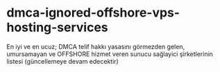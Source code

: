 # dmca-ignored-offshore-vps-hosting-services
En iyi ve en ucuz; DMCA telif hakkı yasasını görmezden gelen, umursamayan ve OFFSHORE hizmet veren sunucu sağlayici şirketlerinin listesi (güncellemeye devam edecektir)
